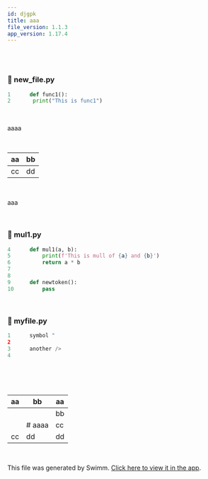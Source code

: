 ```yaml
---
id: djgpk
title: aaa
file_version: 1.1.3
app_version: 1.17.4
---
```


<br/>

<br/>


<!-- NOTE-swimm-snippet: the lines below link your snippet to Swimm -->
### 📄 new_file.py
```python
1      def func1():
2      	print("This is func1")
```

<br/>

aaaa

<br/>

|aa|bb|
|---|---|
|cc|dd|

<br/>

aaa

<br/>


<!-- NOTE-swimm-snippet: the lines below link your snippet to Swimm -->
### 📄 mul1.py
```python
4      def mul1(a, b):
5          print(f'This is mull of {a} and {b}')
6          return a * b
7      
8      
9      def newtoken():
10         pass
```

<br/>


<!-- NOTE-swimm-snippet: the lines below link your snippet to Swimm -->
### 📄 myfile.py
```python
1      symbol "
2      
3      another />
4      
```

<br/>

<br/>

<br/>

|aa   |bb    |aa|
|-----|------|---|
|<br/>|<br/> |bb|
|<br/>|# aaaa|cc|
|cc   |dd    |dd|

<br/>

This file was generated by Swimm. [Click here to view it in the app](https://swimm-web-app.web.app/repos/Z2l0aHViJTNBJTNBdDElM0ElM0FlcmFuLXN3aW1t/docs/djgpk).
